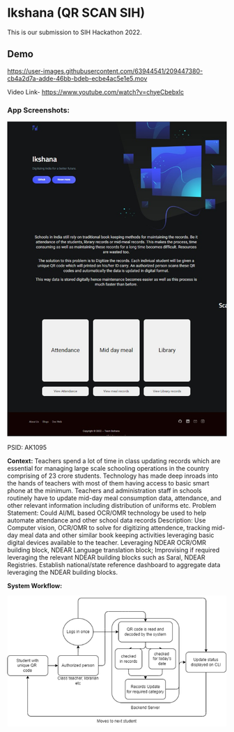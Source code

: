 # Ikshana (QR SCAN SIH)
  
This is our submission to SIH Hackathon 2022.

## Demo

https://user-images.githubusercontent.com/63944541/209447380-cb4a2d7a-adde-46bb-bdeb-ecbe4ac5e1e5.mov

Video Link- https://www.youtube.com/watch?v=chyeCbebxlc
### App Screenshots:

![Landing Page](https://github.com/prathameshparit/Dummy-Storage/blob/743303e7ed73d001e7bd3e49e2b35188476c62b7/readme%20images/QRCode-Attendence-System/landing.jpeg?raw=true)


PSID: AK1095 

**Context:** Teachers spend a lot of time in class updating records which are essential for managing large scale schooling operations in the country comprising of 
23 crore students. Technology has made deep inroads into the hands of teachers with most of them having access to basic smart phone at the minimum. 
Teachers and administration staff in schools routinely have to update mid-day meal consumption data, attendance, and other relevant information including distribution 
of uniforms etc. Problem Statement: Could AI/ML based OCR/OMR technology be used to help automate attendance and other school data records Description: 
Use Computer vision, OCR/OMR to solve for digitizing attendence, tracking mid-day meal data and other similar book keeping activities leveraging basic digital devices 
available to the teacher. Leveraging NDEAR OCR/OMR building block, NDEAR Language translation block; Improvising if required leveraging the relevant NDEAR building 
blocks such as Saral, NDEAR Registries. Establish national/state reference dashboard to aggregate data leveraging the NDEAR building blocks.

**System Workflow:**

![IMG](https://github.com/prathameshparit/QRCode-Attendence-System/blob/778d64d0742c1ff51c1e7e3323f720dbb9c35214/QR_SIH.drawio.png?raw=true)







